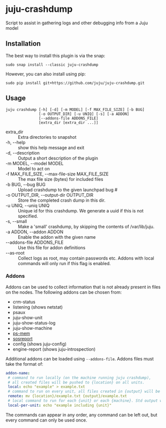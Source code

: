 # juju-crashdump

Script to assist in gathering logs and other debugging info from a Juju model

## Installation

The best way to install this plugin is via the snap:

```
sudo snap install --classic juju-crashdump
```

However, you can also install using pip:

```
sudo pip install git+https://github.com/juju/juju-crashdump.git
```


## Usage

```
juju crashdump [-h] [-d] [-m MODEL] [-f MAX_FILE_SIZE] [-b BUG]
               [-o OUTPUT_DIR] [-u UNIQ] [-s] [-a ADDON]
               [--addons-file ADDONS_FILE]
               [extra_dir [extra_dir ...]]
```

<dl>
<dt>extra_dir</dt>
<dd>Extra directories to snapshot</dd>
<dt>-h, --help</dt>
<dd>show this help message and exit</dd>
<dt>-d, --description</dt>
<dd>Output a short description of the plugin</dd>
<dt>-m MODEL, --model MODEL</dt>
<dd>Model to act on</dd>
<dt>-f MAX_FILE_SIZE, --max-file-size MAX_FILE_SIZE</dt>
<dd>The max file size (bytes) for included files</dd>
<dt>-b BUG, --bug BUG</dt>
<dd>Upload crashdump to the given launchpad bug #</dd>
<dt>-o OUTPUT_DIR, --output-dir OUTPUT_DIR</dt>
<dd>Store the completed crash dump in this dir.</dd>
<dt>-u UNIQ, --uniq UNIQ</dt>
<dd>Unique id for this crashdump. We generate a uuid if this is not specified.</dd>
<dt>-s, --small</dt>
<dd>Make a 'small' crashdump, by skipping the contents of /var/lib/juju.</dd>
<dt>-a ADDON, --addon ADDON</dt>
<dd>Enable the addon with the given name</dd>
<dt>--addons-file ADDONS_FILE</dt>
<dd>Use this file for addon definitions</dd>
<dt>--as-root</dt>
<dd>Collect logs as root, may contain passwords etc. Addons with local commands will only run if this flag is enabled.</dd>
</dl>

### Addons

Addons can be used to collect information that is not already present in files on the nodes.
The following addons can be chosen from:
 - crm-status
 - listening (shows netstat)
 - psaux
 - juju-show-unit
 - juju-show-status-log
 - juju-show-machine
 - [ps-mem](https://github.com/fginther/ps_mem.git)
 - [sosreport](https://github.com/sosreport/sos.git)
 - config (shows juju-config)
 - engine-report (shows juju-introspection)

Additional addons can be loaded using `--addons-file`. Addons files must take the format of:
```yaml
addon-name:
 # command to run locally (on the machine running juju crashdump),
 # all created files will be pushed to {location} on all units.
 local: echo "example" > example.txt
 # command to run on every unit, all files created in {output} will be saved in the crashdump.
 remote: mv {location}/example.txt {output}/example.txt
 # local command to run for each {unit} or each {machine}. Std output will be saved.
 local-per-unit: echo "example including {unit}"
```
The commands can appear in any order, any command can be left out, but every command can only be used once.
